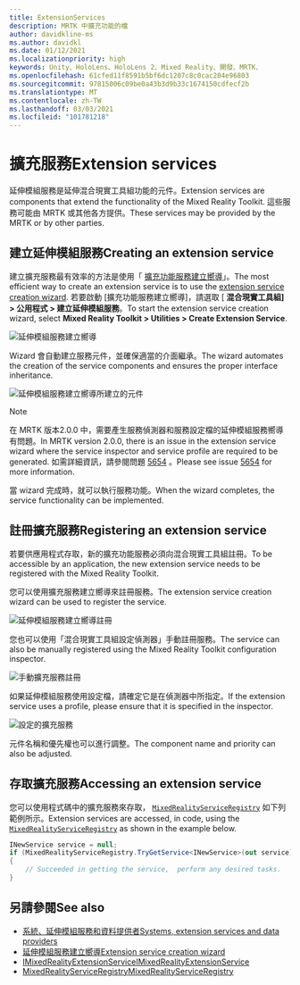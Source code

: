 ```yaml
---
title: ExtensionServices
description: MRTK 中擴充功能的檔
author: davidkline-ms
ms.author: davidkl
ms.date: 01/12/2021
ms.localizationpriority: high
keywords: Unity、HoloLens、HoloLens 2、Mixed Reality、開發、MRTK、
ms.openlocfilehash: 61cfed11f8591b5bf6dc1207c8c0cac204e96803
ms.sourcegitcommit: 97815006c09be0a43b3d9b33c1674150cdfecf2b
ms.translationtype: MT
ms.contentlocale: zh-TW
ms.lasthandoff: 03/03/2021
ms.locfileid: "101781218"
---
```

# <a name="extension-services"></a><span data-ttu-id="1c0e0-104">擴充服務</span><span class="sxs-lookup"><span data-stu-id="1c0e0-104">Extension services</span></span>

<span data-ttu-id="1c0e0-105">延伸模組服務是延伸混合現實工具組功能的元件。</span><span class="sxs-lookup"><span data-stu-id="1c0e0-105">Extension services are components that extend the functionality of the Mixed Reality Toolkit.</span></span> <span data-ttu-id="1c0e0-106">這些服務可能由 MRTK 或其他各方提供。</span><span class="sxs-lookup"><span data-stu-id="1c0e0-106">These services may be provided by the MRTK or by other parties.</span></span>

## <a name="creating-an-extension-service"></a><span data-ttu-id="1c0e0-107">建立延伸模組服務</span><span class="sxs-lookup"><span data-stu-id="1c0e0-107">Creating an extension service</span></span>

<span data-ttu-id="1c0e0-108">建立擴充服務最有效率的方法是使用「 [擴充功能服務建立嚮導](../tools/extension-service-creation-wizard.md)」。</span><span class="sxs-lookup"><span data-stu-id="1c0e0-108">The most efficient way to create an extension service is to use the [extension service creation wizard](../tools/extension-service-creation-wizard.md).</span></span>
<span data-ttu-id="1c0e0-109">若要啟動 [擴充功能服務建立嚮導]，請選取 [ **混合現實工具組] > 公用程式 > 建立延伸模組服務**。</span><span class="sxs-lookup"><span data-stu-id="1c0e0-109">To start the extension service creation wizard, select **Mixed Reality Toolkit > Utilities > Create Extension Service**.</span></span>

![延伸模組服務建立嚮導](../images/extension-wizard/ExtensionServiceCreationWizard.png)

<span data-ttu-id="1c0e0-111">Wizard 會自動建立服務元件，並確保適當的介面繼承。</span><span class="sxs-lookup"><span data-stu-id="1c0e0-111">The wizard automates the creation of the service components and ensures the proper interface inheritance.</span></span>

![延伸模組服務建立嚮導所建立的元件](../images/extension-wizard/ExtensionServiceComponents.png)

> [!Note]
> <span data-ttu-id="1c0e0-113">在 MRTK 版本2.0.0 中，需要產生服務偵測器和服務設定檔的延伸模組服務嚮導有問題。</span><span class="sxs-lookup"><span data-stu-id="1c0e0-113">In MRTK version 2.0.0, there is an issue in the extension service wizard where the service inspector and service profile are required to be generated.</span></span> <span data-ttu-id="1c0e0-114">如需詳細資訊，請參閱問題 [5654](https://github.com/microsoft/MixedRealityToolkit-Unity/issues/5654) 。</span><span class="sxs-lookup"><span data-stu-id="1c0e0-114">Please see issue [5654](https://github.com/microsoft/MixedRealityToolkit-Unity/issues/5654) for more information.</span></span>

<span data-ttu-id="1c0e0-115">當 wizard 完成時，就可以執行服務功能。</span><span class="sxs-lookup"><span data-stu-id="1c0e0-115">When the wizard completes, the service functionality can be implemented.</span></span>

## <a name="registering-an-extension-service"></a><span data-ttu-id="1c0e0-116">註冊擴充服務</span><span class="sxs-lookup"><span data-stu-id="1c0e0-116">Registering an extension service</span></span>

<span data-ttu-id="1c0e0-117">若要供應用程式存取，新的擴充功能服務必須向混合現實工具組註冊。</span><span class="sxs-lookup"><span data-stu-id="1c0e0-117">To be accessible by an application, the new extension service needs to be registered with the Mixed Reality Toolkit.</span></span>

<span data-ttu-id="1c0e0-118">您可以使用擴充服務建立嚮導來註冊服務。</span><span class="sxs-lookup"><span data-stu-id="1c0e0-118">The extension service creation wizard can be used to register the service.</span></span>

![延伸模組服務建立嚮導註冊](../images/extension-wizard/ExtensionServiceWizardRegister.png)

<span data-ttu-id="1c0e0-120">您也可以使用「混合現實工具組設定偵測器」手動註冊服務。</span><span class="sxs-lookup"><span data-stu-id="1c0e0-120">The service can also be manually registered using the Mixed Reality Toolkit configuration inspector.</span></span>

![手動擴充服務註冊](../images/profiles/RegisterExtensionService.png)

<span data-ttu-id="1c0e0-122">如果延伸模組服務使用設定檔，請確定它是在偵測器中所指定。</span><span class="sxs-lookup"><span data-stu-id="1c0e0-122">If the extension service uses a profile, please ensure that it is specified in the inspector.</span></span>

![設定的擴充服務](../images/profiles/ConfiguredExtensionService.png)

<span data-ttu-id="1c0e0-124">元件名稱和優先權也可以進行調整。</span><span class="sxs-lookup"><span data-stu-id="1c0e0-124">The component name and priority can also be adjusted.</span></span>

## <a name="accessing-an-extension-service"></a><span data-ttu-id="1c0e0-125">存取擴充服務</span><span class="sxs-lookup"><span data-stu-id="1c0e0-125">Accessing an extension service</span></span>

<span data-ttu-id="1c0e0-126">您可以使用程式碼中的擴充服務來存取， [`MixedRealityServiceRegistry`](xref:Microsoft.MixedReality.Toolkit.MixedRealityServiceRegistry) 如下列範例所示。</span><span class="sxs-lookup"><span data-stu-id="1c0e0-126">Extension services are accessed, in code, using the [`MixedRealityServiceRegistry`](xref:Microsoft.MixedReality.Toolkit.MixedRealityServiceRegistry) as shown in the example below.</span></span>

```c#
INewService service = null;
if (MixedRealityServiceRegistry.TryGetService<INewService>(out service))
{
    // Succeeded in getting the service,  perform any desired tasks.
}
```

## <a name="see-also"></a><span data-ttu-id="1c0e0-127">另請參閱</span><span class="sxs-lookup"><span data-stu-id="1c0e0-127">See also</span></span>

- [<span data-ttu-id="1c0e0-128">系統、延伸模組服務和資料提供者</span><span class="sxs-lookup"><span data-stu-id="1c0e0-128">Systems, extension services and data providers</span></span>](../../architecture/systems-extensions-providers.md)
- [<span data-ttu-id="1c0e0-129">延伸模組服務建立嚮導</span><span class="sxs-lookup"><span data-stu-id="1c0e0-129">Extension service creation wizard</span></span>](../tools/extension-service-creation-wizard.md)
- [<span data-ttu-id="1c0e0-130">IMixedRealityExtensionService</span><span class="sxs-lookup"><span data-stu-id="1c0e0-130">IMixedRealityExtensionService</span></span>](xref:Microsoft.MixedReality.Toolkit.IMixedRealityExtensionService)
- [<span data-ttu-id="1c0e0-131">MixedRealityServiceRegistry</span><span class="sxs-lookup"><span data-stu-id="1c0e0-131">MixedRealityServiceRegistry</span></span>](xref:Microsoft.MixedReality.Toolkit.MixedRealityServiceRegistry)
